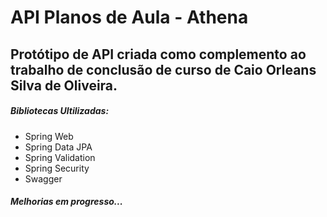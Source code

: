# API Planos de Aula - Athena

## Protótipo de API criada como complemento ao trabalho de conclusão de curso de Caio Orleans Silva de Oliveira.

##### Bibliotecas Ultilizadas:
- Spring Web
- Spring Data JPA
- Spring Validation
- Spring Security
- Swagger

##### Melhorias em progresso...
